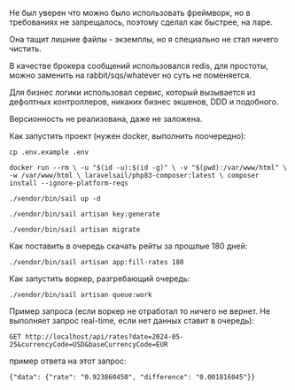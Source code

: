 Не был уверен что можно было использовать фреймворк, но в требованиях не запрещалось, поэтому сделал как быстрее, на ларе.

Она тащит лишние файлы - экземплы, но я специально не стал ничего чистить.

В качестве брокера сообщений использовался redis, для простоты, можно заменить на rabbit/sqs/whatever но суть не поменяется.

Для бизнес логики использовал сервис, который вызывается из дефолтных контроллеров, никаких бизнес экшенов, DDD и подобного.

Версионность не реализована, даже не заложена.


Как запустить проект (нужен docker, выполнить поочередно):

`cp .env.example .env`

`docker run --rm \
-u "$(id -u):$(id -g)" \
-v "$(pwd):/var/www/html" \
-w /var/www/html \
laravelsail/php83-composer:latest \
composer install --ignore-platform-reqs`

`./vendor/bin/sail up -d`

`./vendor/bin/sail artisan key:generate`

`./vendor/bin/sail artisan migrate`

Как поставить в очередь скачать рейты за прошлые 180 дней:

`./vendor/bin/sail artisan app:fill-rates 180`

Как запустить воркер, разгребающий очередь:

`./vendor/bin/sail artisan queue:work`

Пример запроса (если воркер не отработал то ничего не вернет. Не выполняет запрос real-time, если нет данных ставит в очередь):

`GET http://localhost/api/rates?date=2024-05-25&currencyCode=USD&baseCurrencyCode=EUR`

пример ответа на этот запрос:

`{"data": {"rate": "0.923860450", "difference": "0.001816045"}}`

